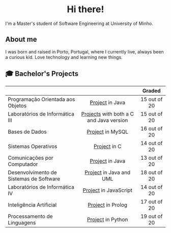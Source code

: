<h1 align="center">Hi there!</h1>

I'm a Master's student of Software Engineering at University of Minho.

##  About me

I was born and raised in Porto, Portugal, where I currently live, always been a curious kid.
Love technology and learning new things.

## 🎓 Bachelor's Projects
| | | Graded |
| --- | :---: | :---: |
| Programação Orientada aos Objetos | [Project](https://github.com/eramsodoiseuros/Prog-Orientada-Objetos) in Java | 15 out of 20 |
| Laboratórios de Informática III | [Projects](https://github.com/Reinas2899/LI3Project) with both a C and Java version | 15 out of 20 |
| Bases de Dados | [Project](https://github.com/eramsodoiseuros/BD) in MySQL | 16 out of 20 |
| Sistemas Operativos | [Project](https://github.com/DuarteSerrao/SO2122) in C | 14 out of 20 |
| Comunicações por Computador | [Project](https://github.com/Reinas2899/CC22-23) in Java | 13 out of 20 |
| Desenvolvimento de Sistemas de Software | [Project](https://github.com/joaocasr/DSS22-23-GP1) in Java and UML | 18 out of 20 |
| Laboratórios de Informática IV | [Project](https://github.com/Reinas2899/LI4Project) in JavaScript | 14 out of 20 |
| Inteligência Artificial | [Project](https://github.com/Reinas2899/IA) in Prolog | 17 out of 20 |
| Processamento de Linguagens | [Project](https://github.com/Reinas2899/PL-TOML-JSON) in Python | 19 out of 20 |

